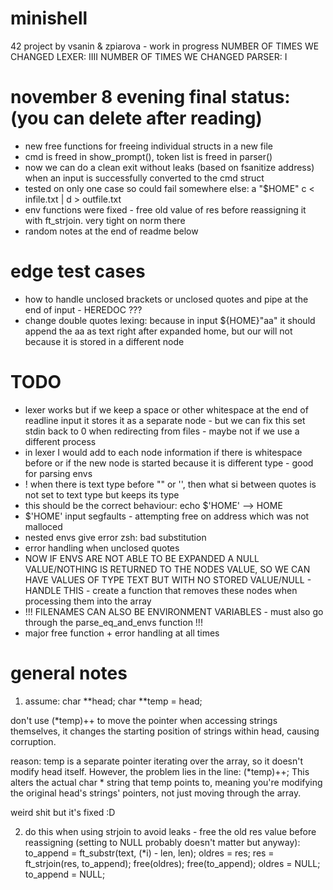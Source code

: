 # minishell

42 project by vsanin & zpiarova - work in progress
NUMBER OF TIMES WE CHANGED LEXER: IIII
NUMBER OF TIMES WE CHANGED PARSER: I

# november 8 evening final status: (you can delete after reading)
- new free functions for freeing individual structs in a new file
- cmd is freed in show_prompt(), token list is freed in parser()
- now we can do a clean exit without leaks (based on fsanitize address) when an input is successfully converted to the cmd struct
- tested on only one case so could fail somewhere else: a "$HOME" c < infile.txt | d > outfile.txt
- env functions were fixed - free old value of res before reassigning it with ft_strjoin. very tight on norm there
- random notes at the end of readme below

# edge test cases
- how to handle unclosed brackets or unclosed quotes and pipe at the end of input - HEREDOC ???
- change double quotes lexing: because in input ${HOME}"aa" it should append the aa as text right after expanded home, but our will not because it is stored in a different node

# TODO
- lexer works but if we keep a space or other whitespace at the end of readline input it stores it as a separate node - but we can fix this
set stdin back to 0 when redirecting from files - maybe not if we use a different process
- in lexer I would add to each node information if there is whitespace before or if the new node is started because it is different type - good for parsing envs
- ! when there is text type before "" or '', then what si between quotes is not set to text type but keeps its type
- this should be the correct behaviour: echo $'HOME' --> HOME
- $'HOME' input segfaults - attempting free on address which was not malloced
- nested envs give error zsh: bad substitution
- error handling when unclosed quotes
- NOW IF ENVS ARE NOT ABLE TO BE EXPANDED A NULL VALUE/NOTHING IS RETURNED TO THE NODES VALUE, SO WE CAN HAVE VALUES OF TYPE TEXT BUT WITH NO STORED VALUE/NULL - HANDLE THIS - create a function that removes these nodes when processing them into the array
- !!! FILENAMES CAN ALSO BE ENVIRONMENT VARIABLES - must also go through the parse_eq_and_envs function !!!
- major free function + error handling at all times

# general notes

1. assume:
char **head;
char **temp = head;

don't use (*temp)++ to move the pointer when accessing strings themselves, it changes the starting position of strings within head, causing corruption.

reason: temp is a separate pointer iterating over the array, so it doesn't modify head itself. However, the problem lies in the line:
(*temp)++;
This alters the actual char * string that temp points to, meaning you're modifying the original head's strings' pointers, not just moving through the array.

weird shit but it's fixed :D

2. do this when using strjoin to avoid leaks - free the old res value before reassigning (setting to NULL probably doesn't matter but anyway):
to_append = ft_substr(text, (*i) - len, len);
oldres = res;
res = ft_strjoin(res, to_append);
free(oldres);
free(to_append);
oldres = NULL;
to_append = NULL;
